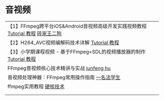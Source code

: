 # 音视频

|                                                                                                                                                                                                                 |
| --------------------------------------------------------------------------------------------------------------------------------------------------------------------------------------------------------------- |
| 【1】FFmpeg跨平台iOS\&Android音视频高级开发实践视频教程 [Tutorial 教程](https://www.youtube.com/playlist?list=PLnHbptcieUBem2eMb-t846AyVRk9KK1yT) [砖家王二狗](https://www.youtube.com/playlist?list=PLwIrqQCQ5pQmmgalAnAYV7vcG2wIyE8vX) |
| 【2】H264\_AVC视频编解码技术详解 [Tutorial 教程](https://www.youtube.com/playlist?list=PLnHbptcieUBfmJu68te\_9NJdz0gjaPRao)                                                                                                  |
| 【3】小学期课程视频 - 基于FFmpeg+SDL的视频播放器的制作 [Tutorial 教程](https://www.youtube.com/playlist?list=PLnHbptcieUBdF6tHRYS6-O6j2CvHn1fjQ)                                                                                      |
| FFmpeg音视频核心技术精讲与实战 [junfeng hu](https://www.youtube.com/playlist?list=PLfFz9jdZIa8d\_KRUGnvKveKaL4UEZSY8H)                                                                                                      |
| 音视频处理神器：FFmpeg常用操作指南 [一名法学生](https://www.youtube.com/watch?v=nvtdhZAqnes)                                                                                                                                       |
| ffmpeg实用教程 [硬核技术](https://www.youtube.com/playlist?list=PLs7CEfCODRRJ5NZ3OTRr2YXGUgNnuDXsW)                                                                                                                     |
|                                                                                                                                                                                                                 |
|                                                                                                                                                                                                                 |
